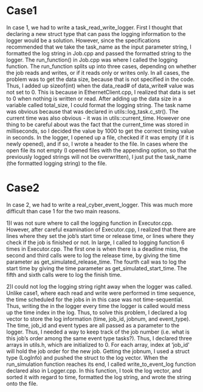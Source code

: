 # Case1

In case 1, we had to write a task_read_write_logger. First I thought that declaring a new struct type that can pass the logging information to the logger would be a solution. However, since the specifications recommended that we take the task_name as the input parameter string, I formatted the log string in Job.cpp and passed the formatted string to the logger. 
The run_function() in Job.cpp was where I called the logging function. The run_function splits up into three cases, depending on whether the job reads and writes, or if it reads only or writes only. In all cases, the problem was to get the data size, because that is not specified in the code. Thus, I added up sizeof(int) when the data_read# of data_write# value was not set to 0. This is because in EthernetClient.cpp, I realized that data is set to 0 when nothing is written or read. After adding up the data size in a variable called total_size, I could format the logging string. The task name was obvious because that was declared in utils::log_task.c_str(). The current time was also obvious - it was in utils::current_time. However one thing to be careful about was the fact that the current_time was stored in milliseconds, so I decided the value by 1000 to get the correct timing value in seconds. 
In the logger, I opened up a file, checked if it was empty (if it is newly opened), and if so, I wrote a header to the file. In cases where the open file its not empty (I opened files with the appending option, so that the previously logged strings will not be overwritten), I just put the task_name (the formatted logging string) to the file. 


# Case2
In case 2, we had to write a real_cyber_event_logger. This was much more difficult than case 1 for the two main reasons.  
  
1)I was not sure where to call the logging function in Executor.cpp. However, after careful examination of Executor.cpp, I realized that there are lines where they set the job’s start time or release time, or lines where they check if the job is finished or not. In large, I called to logging function 6 times in Executor.cpp. The first one is when there is a deadline miss, the second and third calls were to log the release time, by giving the time parameter as get_simulated_release_time. The fourth call was to log the start time by giving the time parameter as get_simulated_start_time. The fifth and sixth calls were to log the finish time.  
  
2)I could not log the logging string right away when the logger was called. Unlike case1, where each read and write were performed in time sequence, the time scheduled for the jobs in in this case was not time-sequential. Thus, writing the in the logger every time the logger is called would mess up the time index in the log. Thus, to solve this problem, I declared a log vector to store the log information (time, job_id, jobnum, and event_type). The time, job_id and event types are all passed as a parameter to the logger. Thus, I needed a way to keep track of the job number (i.e. what is this job’s order among the same event type tasks?). Thus, I declared three arrays in utils.h, which are initialized to 0. For each array, index at ‘job_id’ will hold the job order for the new job. Getting the jobnum, I used a struct type (LogInfo) and pushed the struct to the log vector. When the run_simulation function reaches its end, I called write_to_event_log function declared also in Logger.cpp. In this function, I took the log vector, and sorted it with regard to time, formatted the log string, and wrote the string onto the file.

